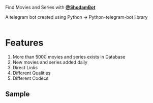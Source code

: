Find Movies and Series with **[@ShodamBot](https://t.me/shodambot)**

A telegram bot created using Python -> Python-telegram-bot library
<br>
<br>
# Features
1. More than 5000 movies and series exists in Database
2. New movies and series added daily
3. Direct Links
4. Different Qualities
5. Different Codecs

## Sample
